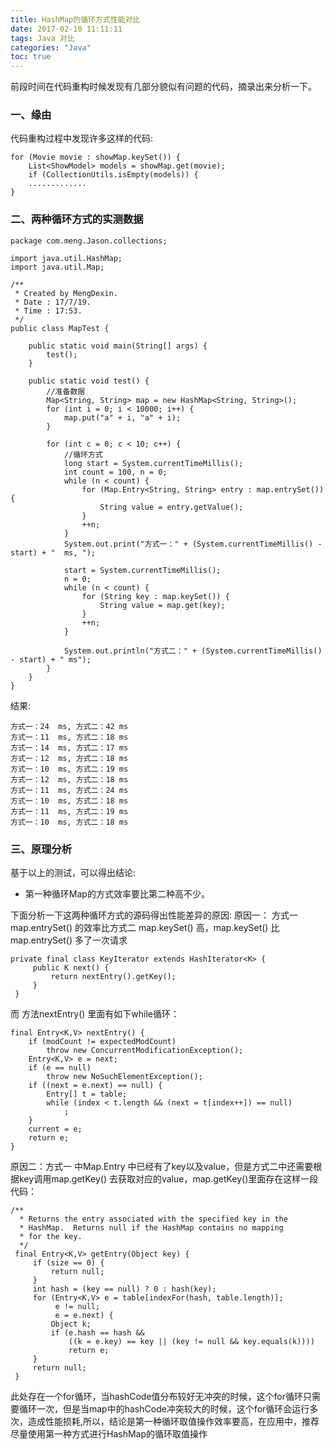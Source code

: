 ```yaml
---
title: HashMap的循环方式性能对比
date: 2017-02-10 11:11:11
tags: Java 对比
categories: "Java"
toc: true
---
```

前段时间在代码重构时候发现有几部分貌似有问题的代码，摘录出来分析一下。
<!--more-->
### 一、缘由
代码重构过程中发现许多这样的代码:
```
for (Movie movie : showMap.keySet()) {
    List<ShowModel> models = showMap.get(movie);
    if (CollectionUtils.isEmpty(models)) {
    .............
}
```
### 二、两种循环方式的实测数据
```
package com.meng.Jason.collections;

import java.util.HashMap;
import java.util.Map;

/**
 * Created by MengDexin.
 * Date : 17/7/19.
 * Time : 17:53.
 */
public class MapTest {

    public static void main(String[] args) {
        test();
    }

    public static void test() {
        //准备数据
        Map<String, String> map = new HashMap<String, String>();
        for (int i = 0; i < 10000; i++) {
            map.put("a" + i, "a" + i);
        }

        for (int c = 0; c < 10; c++) {
            //循环方式
            long start = System.currentTimeMillis();
            int count = 100, n = 0;
            while (n < count) {
                for (Map.Entry<String, String> entry : map.entrySet()) {
                    String value = entry.getValue();
                }
                ++n;
            }
            System.out.print("方式一：" + (System.currentTimeMillis() - start) + "  ms, ");

            start = System.currentTimeMillis();
            n = 0;
            while (n < count) {
                for (String key : map.keySet()) {
                    String value = map.get(key);
                }
                ++n;
            }

            System.out.println("方式二：" + (System.currentTimeMillis() - start) + " ms");
        }
    }
}
```
结果:
```
方式一：24  ms, 方式二：42 ms
方式一：11  ms, 方式二：18 ms
方式一：14  ms, 方式二：17 ms
方式一：12  ms, 方式二：18 ms
方式一：10  ms, 方式二：19 ms
方式一：12  ms, 方式二：18 ms
方式一：11  ms, 方式二：24 ms
方式一：10  ms, 方式二：18 ms
方式一：11  ms, 方式二：19 ms
方式一：10  ms, 方式二：18 ms
```
### 三、原理分析
基于以上的测试，可以得出结论:
* 第一种循环Map的方式效率要比第二种高不少。

下面分析一下这两种循环方式的源码得出性能差异的原因:
原因一： 方式一 map.entrySet() 的效率比方式二 map.keySet() 高，map.keySet() 比map.entrySet() 多了一次请求
```
private final class KeyIterator extends HashIterator<K> {
     public K next() {
         return nextEntry().getKey();
     }
 }
```
而  方法nextEntry() 里面有如下while循环：
```
final Entry<K,V> nextEntry() {
    if (modCount != expectedModCount)
        throw new ConcurrentModificationException();
    Entry<K,V> e = next;
    if (e == null)
        throw new NoSuchElementException();
    if ((next = e.next) == null) {
        Entry[] t = table;
        while (index < t.length && (next = t[index++]) == null)
            ;
    }
    current = e;
    return e;
}
```
原因二：方式一 中Map.Entry 中已经有了key以及value，但是方式二中还需要根据key调用map.getKey() 去获取对应的value，map.getKey()里面存在这样一段代码：
```
/**
  * Returns the entry associated with the specified key in the
  * HashMap.  Returns null if the HashMap contains no mapping
  * for the key.
  */
 final Entry<K,V> getEntry(Object key) {
     if (size == 0) {
         return null;
     }
     int hash = (key == null) ? 0 : hash(key);
     for (Entry<K,V> e = table[indexFor(hash, table.length)];
          e != null;
          e = e.next) {
         Object k;
         if (e.hash == hash &&
             ((k = e.key) == key || (key != null && key.equals(k))))
             return e;
     }
     return null;
 }
```
此处存在一个for循环，当hashCode值分布较好无冲突的时候，这个for循环只需要循环一次，但是当map中的hashCode冲突较大的时候，这个for循环会运行多次，造成性能损耗,所以，结论是第一种循环取值操作效率要高，在应用中，推荐尽量使用第一种方式进行HashMap的循环取值操作